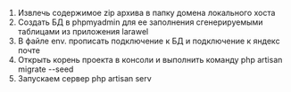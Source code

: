 1) Извлечь содержимое zip архива в папку домена локального хоста
2) Создать БД в phpmyadmin для ее заполнения сгенерируемыми таблицами из приложения larawel
3) В файле env. прописать подключение к БД и подключение к яндекс почте
4) Открыть корень проекта в консоли и выполнить команду php artisan migrate --seed
5) Запускаем сервер php artisan serv
 
